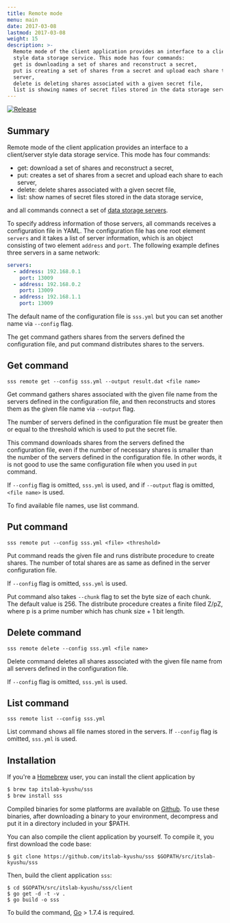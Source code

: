 ```yaml
---
title: Remote mode
menu: main
date: 2017-03-08
lastmod: 2017-03-08
weight: 15
description: >-
  Remote mode of the client application provides an interface to a client/server
  style data storage service. This mode has four commands:
  get is downloading a set of shares and reconstruct a secret,
  put is creating a set of shares from a secret and upload each share to each
  server,
  delete is deleting shares associated with a given secret file,
  list is showing names of secret files stored in the data storage service.
---
```

[![Release](https://img.shields.io/badge/release-0.3.1-brightgreen.svg)](https://github.com/itslab-kyushu/sss/releases/tag/v0.3.1)

## Summary
Remote mode of the client application provides an interface to a client/server
style data storage service.
This mode has four commands:

* get: download a set of shares and reconstruct a secret,
* put: creates a set of shares from a secret and upload each share to each
  server,
* delete: delete shares associated with a given secret file,
* list: show names of secret files stored in the data storage service,

and all commands connect a set of [data storage servers](server).

To specify address information of those servers, all commands receives a
configuration file in YAML.
The configuration file has one root element `servers` and it takes a list of
server information, which is an object consisting of two element `address` and
`port`.
The following example defines three servers in a same network:

```yaml
servers:
  - address: 192.168.0.1
    port: 13009
  - address: 192.168.0.2
    port: 13009
  - address: 192.168.1.1
    port: 13009
```

The default name of the configuration file is `sss.yml` but you can set another
name via `--config` flag.


The get command gathers shares from the servers defined the configuration file,
and put command distributes shares to the servers.

## Get command
```shell
sss remote get --config sss.yml --output result.dat <file name>
```

Get command gathers shares associated with the given file name from the servers
defined in the configuration file, and then reconstructs and stores them as
the given file name via `--output` flag.

The number of servers defined in the configuration file must be greater then or
equal to the threshold which is used to put the secret file.

This command downloads shares from the servers defined the configuration file,
even if the number of necessary shares is smaller than the number of the servers
defined in the configuration file.
In other words, it is not good to use the same configuration file when you used
in `put` command.

If `--config` flag is omitted, `sss.yml` is used, and if `--output` flag is
omitted, `<file name>` is used.

To find available file names, use list command.


## Put command
```shell
sss remote put --config sss.yml <file> <threshold>
```

Put command reads the given file and runs distribute procedure to create shares.
The number of total shares are as same as defined in the server configuration
file.

If `--config` flag is omitted, `sss.yml` is used.

Put command also takes `--chunk` flag to set the byte size of each chunk.
The default value is 256.
The distribute procedure creates a finite filed Z/pZ, where p is a prime number
which has chunk size + 1 bit length.

## Delete command
```shell
sss remote delete --config sss.yml <file name>
```

Delete command deletes all shares associated with the given file name from all
servers defined in the configuration file.

If `--config` flag is omitted, `sss.yml` is used.

## List command
```shell
sss remote list --config sss.yml
```

List command shows all file names stored in the servers.
If `--config` flag is omitted, `sss.yml` is used.

## Installation
If you're a [Homebrew](http://brew.sh/) user,
you can install the client application by

```sh
$ brew tap itslab-kyushu/sss
$ brew install sss
```

Compiled binaries for some platforms are available on
[Github](https://github.com/itslab-kyushu/sss/releases).
To use these binaries, after downloading a binary to your environment, decompress and put it in a directory included in your $PATH.

You can also compile the client application by yourself.
To compile it, you first download the code base:

```shell
$ git clone https://github.com/itslab-kyushu/sss $GOPATH/src/itslab-kyushu/sss
```

Then, build the client application `sss`:

```shell
$ cd $GOPATH/src/itslab-kyushu/sss/client
$ go get -d -t -v .
$ go build -o sss
```

To build the command, [Go](https://golang.org/) > 1.7.4 is required.
